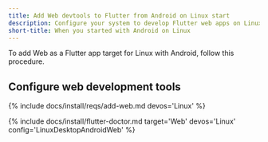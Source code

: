 ```yaml
---
title: Add Web devtools to Flutter from Android on Linux start
description: Configure your system to develop Flutter web apps on Linux.
short-title: When you started with Android on Linux
---
```


To add Web as a Flutter app target for Linux with Android,
follow this procedure.

## Configure web development tools

{% include docs/install/reqs/add-web.md devos='Linux' %}

{% include docs/install/flutter-doctor.md
   target='Web'
   devos='Linux'
   config='LinuxDesktopAndroidWeb' %}
